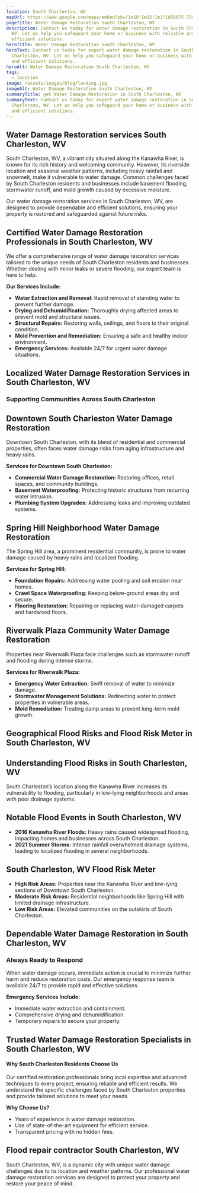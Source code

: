 ```yaml
---
location: South Charleston, WV
mapUrl: https://www.google.com/maps/embed?pb=!1m18!1m12!1m3!1d50075.73494235147!2d-81.75485084093768!3d38.33200331331999!2m3!1f0!2f0!3f0!3m2!1i1024!2i768!4f13.1!3m3!1m2!1s0x8848d6acb5f5583d%3A0x56b4e05e393b0b0b!2sSouth%20Charleston%2C%20WV!5e0!3m2!1sen!2sus!4v1735843290379!5m2!1sen!2sus
pageTitle: Water Damage Restoration South Charleston, WV
description: Contact us today for water damage restoration in South Charleston,
  WV. Let us help you safeguard your home or business with reliable and
  efficient solutions.
heroTitle: Water Damage Restoration South Charleston, WV
heroText: Contact us today for expert water damage restoration in South
  Charleston, WV. Let us help you safeguard your home or business with reliable
  and efficient solutions.
heroAlt: Water Damage Restoration South Charleston, WV
tags:
  - location
image: /assets/images/blog/landing.jpg
imageAlt: Water Damage Restoration South Charleston, WV
summaryTitle: get Water Damage Restoration in South Charleston, WV
summaryText: Contact us today for expert water damage restoration in South
  Charleston, WV. Let us help you safeguard your home or business with reliable
  and efficient solutions.
---
```

## Water Damage Restoration services South Charleston, WV

South Charleston, WV, a vibrant city situated along the Kanawha River, is known for its rich history and welcoming community. However, its riverside location and seasonal weather patterns, including heavy rainfall and snowmelt, make it vulnerable to water damage. Common challenges faced by South Charleston residents and businesses include basement flooding, stormwater runoff, and mold growth caused by excessive moisture.

Our water damage restoration services in South Charleston, WV, are designed to provide dependable and efficient solutions, ensuring your property is restored and safeguarded against future risks.

## Certified Water Damage Restoration Professionals in South Charleston, WV

We offer a comprehensive range of water damage restoration services tailored to the unique needs of South Charleston residents and businesses. Whether dealing with minor leaks or severe flooding, our expert team is here to help.

**Our Services Include:**

* **Water Extraction and Removal:** Rapid removal of standing water to prevent further damage.
* **Drying and Dehumidification:** Thoroughly drying affected areas to prevent mold and structural issues.
* **Structural Repairs:** Restoring walls, ceilings, and floors to their original condition.
* **Mold Prevention and Remediation:** Ensuring a safe and healthy indoor environment.
* **Emergency Services:** Available 24/7 for urgent water damage situations.

## Localized Water Damage Restoration Services in South Charleston, WV

### Supporting Communities Across South Charleston

## Downtown South Charleston Water Damage Restoration

Downtown South Charleston, with its blend of residential and commercial properties, often faces water damage risks from aging infrastructure and heavy rains.

**Services for Downtown South Charleston:**

* **Commercial Water Damage Restoration:** Restoring offices, retail spaces, and community buildings.
* **Basement Waterproofing:** Protecting historic structures from recurring water intrusion.
* **Plumbing System Upgrades:** Addressing leaks and improving outdated systems.

## Spring Hill Neighborhood Water Damage Restoration

The Spring Hill area, a prominent residential community, is prone to water damage caused by heavy rains and localized flooding.

**Services for Spring Hill:**

* **Foundation Repairs:** Addressing water pooling and soil erosion near homes.
* **Crawl Space Waterproofing:** Keeping below-ground areas dry and secure.
* **Flooring Restoration:** Repairing or replacing water-damaged carpets and hardwood floors.

## Riverwalk Plaza Community Water Damage Restoration

Properties near Riverwalk Plaza face challenges such as stormwater runoff and flooding during intense storms.

**Services for Riverwalk Plaza:**

* **Emergency Water Extraction:** Swift removal of water to minimize damage.
* **Stormwater Management Solutions:** Redirecting water to protect properties in vulnerable areas.
* **Mold Remediation:** Treating damp areas to prevent long-term mold growth.

## Geographical Flood Risks and Flood Risk Meter in South Charleston, WV

## Understanding Flood Risks in South Charleston, WV

South Charleston’s location along the Kanawha River increases its vulnerability to flooding, particularly in low-lying neighborhoods and areas with poor drainage systems.

## Notable Flood Events in South Charleston, WV

* **2016 Kanawha River Floods:** Heavy rains caused widespread flooding, impacting homes and businesses across South Charleston.
* **2021 Summer Storms:** Intense rainfall overwhelmed drainage systems, leading to localized flooding in several neighborhoods.

## South Charleston, WV Flood Risk Meter

* **High Risk Areas:** Properties near the Kanawha River and low-lying sections of Downtown South Charleston.
* **Moderate Risk Areas:** Residential neighborhoods like Spring Hill with limited drainage infrastructure.
* **Low Risk Areas:** Elevated communities on the outskirts of South Charleston.

## Dependable Water Damage Restoration in South Charleston, WV

### Always Ready to Respond

When water damage occurs, immediate action is crucial to minimize further harm and reduce restoration costs. Our emergency response team is available 24/7 to provide rapid and effective solutions.

**Emergency Services Include:**

* Immediate water extraction and containment.
* Comprehensive drying and dehumidification.
* Temporary repairs to secure your property.

## Trusted Water Damage Restoration Specialists in South Charleston, WV

#### Why South Charleston Residents Choose Us

Our certified restoration professionals bring local expertise and advanced techniques to every project, ensuring reliable and efficient results. We understand the specific challenges faced by South Charleston properties and provide tailored solutions to meet your needs.

**Why Choose Us?**

* Years of experience in water damage restoration.
* Use of state-of-the-art equipment for efficient service.
* Transparent pricing with no hidden fees.

## Flood repair contractor South Charleston, WV

South Charleston, WV, is a dynamic city with unique water damage challenges due to its location and weather patterns. Our professional water damage restoration services are designed to protect your property and restore your peace of mind.
